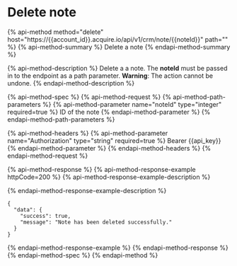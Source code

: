 # Delete note

{% api-method method="delete" host="https://{{account\_id}}.acquire.io/api/v1/crm/note/{{noteId}}" path="" %}
{% api-method-summary %}
Delete a note
{% endapi-method-summary %}

{% api-method-description %}
Delete a a note. The **noteId** must be passed in to the endpoint as a path parameter. **Warning**: The action cannot be undone. 
{% endapi-method-description %}

{% api-method-spec %}
{% api-method-request %}
{% api-method-path-parameters %}
{% api-method-parameter name="noteId" type="integer" required=true %}
ID of the note 
{% endapi-method-parameter %}
{% endapi-method-path-parameters %}

{% api-method-headers %}
{% api-method-parameter name="Authorization" type="string" required=true %}
Bearer {{api\_key}}
{% endapi-method-parameter %}
{% endapi-method-headers %}
{% endapi-method-request %}

{% api-method-response %}
{% api-method-response-example httpCode=200 %}
{% api-method-response-example-description %}

{% endapi-method-response-example-description %}

```
{
  "data": {
    "success": true,
    "message": "Note has been deleted successfully."
  }
}
```
{% endapi-method-response-example %}
{% endapi-method-response %}
{% endapi-method-spec %}
{% endapi-method %}

